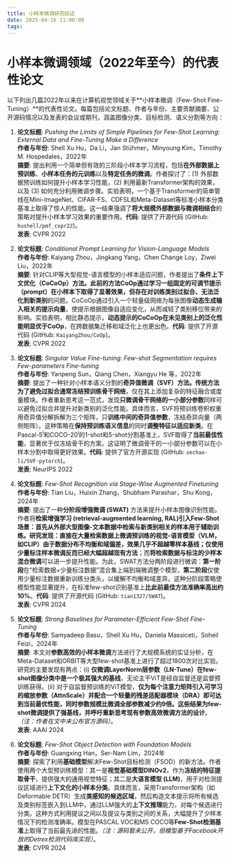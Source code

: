 ```yaml
---
title: 小样本微调研究综述
date: 2025-04-16 11:00:00
tags:
---
```


# 小样本微调领域（2022年至今）的代表性论文

以下列出几篇2022年以来在计算机视觉领域关于**小样本微调（Few-Shot Fine-Tuning）**的代表性论文。每篇包括论文标题、作者与年份、主要贡献摘要、公开源码情况以及发表的会议或期刊，涵盖图像分类、目标检测、语义分割等方向：

1. **论文标题**: *Pushing the Limits of Simple Pipelines for Few-Shot Learning: External Data and Fine-Tuning Make a Difference*  
   **作者与年份**: Shell Xu Hu，Da Li，Jan Stühmer，Minyoung Kim，Timothy M. Hospedales，2022年  
   **摘要**: 提出利用一个简单但有效的三阶段小样本学习流程，包括**在外部数据上预训练**、**小样本任务的元训练**以及**特定任务的微调**。作者探讨了：(1) 外部数据预训练如何提升小样本学习性能，(2) 利用最新Transformer架构的效果，以及 (3) 如何充分利用微调步骤。实验表明，一个基于Transformer的简单管线在Mini-ImageNet、CIFAR-FS、CDFSL和Meta-Dataset等标准小样本分类基准上取得了惊人的性能。这一结果强调了**将大规模外部数据与微调相结合**的策略对提升小样本学习效果的重要作用。**代码**: 提供了开源代码 (GitHub: `hushell/pmf_cvpr22`)。  
   **发表**: CVPR 2022

2. **论文标题**: *Conditional Prompt Learning for Vision-Language Models*  
   **作者与年份**: Kaiyang Zhou，Jingkang Yang，Chen Change Loy，Ziwei Liu，2022年  
   **摘要**: 针对CLIP等大型视觉-语言模型的小样本适应问题，作者提出了**条件上下文优化（CoCoOp）**方法。此前的方法CoOp通过学习一组固定的可调节提示（prompt）在小样本下取得了显著效果，但存在**对训练类别过拟合、无法泛化到新类别**的问题。CoCoOp通过引入一个轻量级网络为每张图像**动态生成输入相关的提示向量**，使提示根据图像自适应变化，从而减轻了类别移位带来的影响。实验表明，相比静态提示，**动态提示的CoCoOp在未见类别上的泛化性能明显优于CoOp**，在跨数据集迁移和域泛化上也更出色。**代码**: 提供了开源代码 (GitHub: `KaiyangZhou/CoOp`)。  
   **发表**: CVPR 2022

3. **论文标题**: *Singular Value Fine-tuning: Few-shot Segmentation requires Few-parameters Fine-tuning*  
   **作者与年份**: Yanpeng Sun，Qiang Chen，Xiangyu He 等，2022年  
   **摘要**: 提出了一种针对小样本语义分割的**奇异值微调（SVF）**方法。传统方法为了避免过拟合通常**冻结预训练骨干网络**，仅在其上添加复杂的特征融合或度量模块。作者重新思考这一范式，发现**只微调骨干网络的一小部分参数**同样可以避免过拟合并提升对新类别的泛化性能。具体而言，SVF将预训练卷积权重用奇异值分解拆解为三个矩阵，只**训练中间的奇异值参数**，冻结奇异向量（两侧矩阵）。这种策略在**保持预训练语义信息**的同时**调整特征以适应新类**。在Pascal-5<sup>i</sup>和COCO-20<sup>i</sup>的1-shot和5-shot分割基准上，SVF取得了**当前最佳性能**，显著优于仅冻结骨干的方案。这证明了微调骨干的一小部分参数可以在小样本分割中取得更好效果。**代码**: 提供了官方开源实现 (GitHub: `zechao-li/SVF-pytorch`)。  
   **发表**: NeurIPS 2022

4. **论文标题**: *Few-Shot Recognition via Stage-Wise Augmented Finetuning*  
   **作者与年份**: Tian Liu，Huixin Zhang，Shubham Parashar，Shu Kong，2024年  
   **摘要**: 提出了一种**分阶段增强微调 (SWAT)** 方法来提升小样本图像识别性能。作者将**检索增强学习 (retrieval-augmented learning, RAL)**引入Few-Shot场景：首先从外部大型图像-文本数据中检索与新类别相关的样本用于辅助训练。研究发现：直接在大量检索数据上微调预训练的视觉-语言模型（VLM，如CLIP）由于数据分布不均衡和域偏差，效果几乎不超越零样本基线；仅使用少量标注样本微调反而已经**大幅超越现有方法**；而**将检索数据与标注的少样本混合微调**可以进一步提升性能。为此，SWAT方法分两阶段进行微调：**第一阶段**在“检索数据+少量标注数据”混合集上端到端微调整个模型，**第二阶段**仅使用少量标注数据重新训练分类头，以缓解不均衡和域差异。这种分阶段策略使模型性能显著提升，在标准few-shot识别基准上**比此前最佳方法准确率高出约10%**。**代码**: 提供了开源代码 (GitHub: `tian1327/SWAT`)。  
   **发表**: CVPR 2024

5. **论文标题**: *Strong Baselines for Parameter-Efficient Few-Shot Fine-Tuning*  
   **作者与年份**: Samyadeep Basu，Shell Xu Hu，Daniela Massiceti，Soheil Feizi，2024年  
   **摘要**: 本文对**参数高效的小样本微调**方法进行了大规模系统的实证分析，在Meta-Dataset和ORBIT等大型few-shot基准上进行了超过1800次对比实验。研究的主要发现有两点：(i) **仅微调LayerNorm层参数（LN-Tune）**在few-shot图像分类中是一个**极其强大的基线**，无论主干ViT是经自监督还是监督预训练获得。(ii) 对于自监督预训练的ViT模型，**仅为每个注意力矩阵引入可学习的缩放参数（AttnScale）并配合一个轻量的残差适配器模块（DRA）**即可达到当前最优性能，同时参数规模比微调全部参数减少约9倍。这些结果为few-shot微调提供了强基线，并**呼吁重新思考现有参数高效微调方法的设计**。*（注：作者在文中未公布官方源码）*。  
   **发表**: AAAI 2024

6. **论文标题**: *Few-Shot Object Detection with Foundation Models*  
   **作者与年份**: Guangxing Han，Ser-Nam Lim，2024年  
   **摘要**: 探索了利用**基础模型**解决Few-Shot目标检测（FSOD）的新方法。作者使用两个大型预训练模型：其一是**视觉基础模型DINOv2**，作为**冻结的特征提取骨干**，提供强大的通用视觉特征；其二是**大语言模型 (LLM)**，用于对检测提议区域进行**上下文化的小样本分类**。具体而言，采用Transformer架构（如Deformable DETR）生成**类感知的候选区域**，然后构造文本提示将所有候选及类别标签嵌入到LLM中，通过LLM强大的**上下文推理**能力，对每个候选进行分类。这种方式利用提议之间以及提议与类别之间的关系，大幅提升了少样本情况下的检测准确率。模型在PASCAL VOC和MS COCO等**Few-Shot检测基准**上取得了当前最先进的性能。*（注：源码暂未公开，但模型基于Facebook开放的Detrex检测代码库实现）*。  
   **发表**: CVPR 2024

